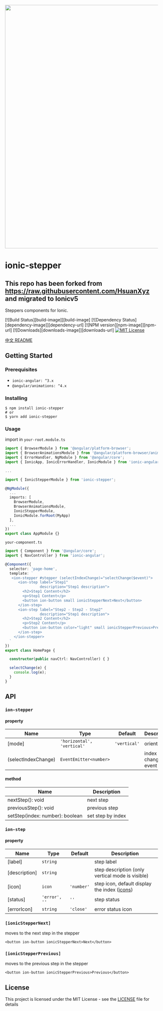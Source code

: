 <p align="center">
   <img width="800" src="https://raw.githubusercontent.com/NikolaPeevski/ionic-stepper/master/screenshot.png">
</p>

# ionic-stepper

## This repo has been forked from https://raw.githubusercontent.com/HsuanXyz and migrated to Ionicv5

Steppers components for Ionic.

[![Build Status][build-image]][build-image]
[![Dependency Status][dependency-image]][dependency-url]
[![NPM version][npm-image]][npm-url]
[![Downloads][downloads-image]][downloads-url]
[![MIT License][license-image]][license-url]

[中文 README](README-zh_CN.md)

## Getting Started

### Prerequisites

- `ionic-angular: ^3.x`
- `@angular/animations: ^4.x`

### Installing

```base
$ npm install ionic-stepper
# or
$ yarn add ionic-stepper
```

### Usage

import in `your-root.module.ts`

```ts
import { BrowserModule } from '@angular/platform-browser';
import { BrowserAnimationsModule } from '@angular/platform-browser/animations';
import { ErrorHandler, NgModule } from '@angular/core';
import { IonicApp, IonicErrorHandler, IonicModule } from 'ionic-angular';

...

import { IonicStepperModule } from 'ionic-stepper';

@NgModule({
  ...
  imports: [
    BrowserModule,
    BrowserAnimationsModule,
    IonicStepperModule,
    IonicModule.forRoot(MyApp)
  ],
  ...
})
export class AppModule {}
```

`your-component.ts`

```ts
import { Component } from '@angular/core';
import { NavController } from 'ionic-angular';

@Component({
  selector: 'page-home',
  template: `
   <ion-stepper #stepper (selectIndexChange)="selectChange($event)">
      <ion-step label="Step1"
                description="Step1 description">
        <h2>Step1 Content</h2>
        <p>Step1 Content</p>
        <button ion-button small ionicStepperNext>Next</button>
      </ion-step>
      <ion-step label="Step2 - Step2 - Step2"
                description="Step1 description">
        <h2>Step2 Content</h2>
        <p>Step2 Content</p>
        <button ion-button color="light" small ionicStepperPrevious>Previous</button>
      </ion-step>
    </ion-stepper>
  `
})
export class HomePage {

  constructor(public navCtrl: NavController) { }

  selectChange(e) {
    console.log(e);
  }
}

```

## API

### `ion-stepper`

#### property

| Name            | Type          | Default       | Description |
| --------------- | ------------- | ------------- | ----------- |
| [mode]          | `'horizontal', 'vertical'`    | `'vertical'`| orientation |
| (selectIndexChange) | `EventEmitter<number>`    |             | index change event |

#### method

| Name            |  Description |
| --------------- |   ----------- |
| nextStep(): void        |  next step   |
| previousStep(): void    |  previous step  |
| setStep(index: number): boolean | set step by index |


### `ion-step`

#### property

| Name            | Type          | Default       | Description |
| --------------- | ------------- | ------------- | ----------- |
| [label]         | `string`      |               | step label  |
| [description]   | `string`      |               | step description (only vertical mode is visible) |
| [icon]          | `icon`        | `'number'`    | step icon, default display the index ([icons](https://ionicframework.com/docs/ionicons/)) |
| [status]        | `'error', ''` | `''`          | step status |
| [errorIcon]     | `string`      | `'close'`     | error status icon |

### `[ionicStepperNext]`

moves to the next step in the stepper

`<button ion-button ionicStepperNext>Next</button>`

### `[ionicStepperPrevious]`

moves to the previous step in the stepper

`<button ion-button ionicStepperPrevious>Previous</button>`

## License

This project is licensed under the MIT License - see the [LICENSE](LICENSE) file for details


<!-- [npm-image]: https://img.shields.io/npm/v/ionic-stepper.svg -->
<!-- [npm-url]: https://www.npmjs.com/package/ionic-stepper -->

<!-- [downloads-image]: https://img.shields.io/npm/dm/ionic-stepper.svg -->
<!-- [downloads-url]: http://badge.fury.io/js/ionic-stepper -->

[license-image]: http://img.shields.io/badge/license-MIT-blue.svg?style=flat
[license-url]: LICENSE